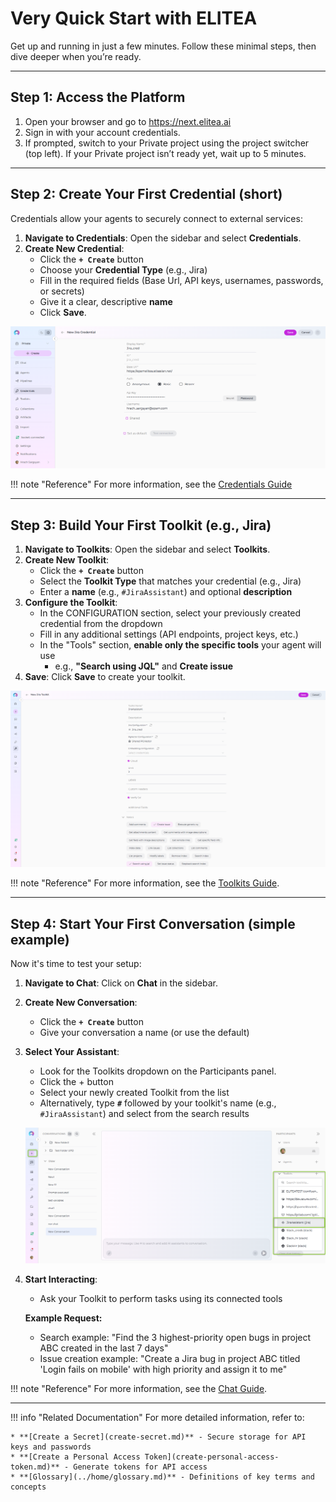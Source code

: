 # Very Quick Start with ELITEA

Get up and running in just a few minutes. Follow these minimal steps, then dive deeper when you’re ready.

---

## Step 1: Access the Platform

1. Open your browser and go to https://next.elitea.ai
2. Sign in with your account credentials.
3. If prompted, switch to your Private project using the project switcher (top left). If your Private project isn’t ready yet, wait up to 5 minutes.

---

## Step 2: Create Your First Credential (short)

Credentials allow your agents to securely connect to external services:

1. **Navigate to Credentials**: Open the sidebar and select **Credentials**.
2. **Create New Credential**:
     * Click the **`+ Create`** button
     * Choose your **Credential Type** (e.g., Jira)
     * Fill in the required fields (Base Url, API keys, usernames, passwords, or secrets)
     * Give it a clear, descriptive **name**
     * Click **Save**.
  
![Create Credential](../img/getting-started/very-quick-start/quick-cred.png)

!!! note "Reference"
      For more information, see the [Credentials Guide](../menus/credentials.md)

---

## Step 3: Build Your First Toolkit (e.g., Jira)

1. **Navigate to Toolkits**: Open the sidebar and select **Toolkits**.
2. **Create New Toolkit**:
      * Click the **`+ Create`** button
      * Select the **Toolkit Type** that matches your credential (e.g., Jira)
      * Enter a **name** (e.g., `#JiraAssistant`) and optional **description**
3. **Configure the Toolkit**:
      * In the CONFIGURATION section, select your previously created credential from the dropdown
      * Fill in any additional settings (API endpoints, project keys, etc.)
      * In the "Tools" section, **enable only the specific tools** your agent will use
         * e.g., **"Search using JQL"** and **Create issue**
4. **Save**: Click **Save** to create your toolkit.

![Create Toolkit](../img/getting-started/very-quick-start/quick-toolkit.png)

!!! note "Reference"
      For more information, see the [Toolkits Guide](../menus/toolkits.md).

---

## Step 4: Start Your First Conversation (simple example)

Now it's time to test your setup:

1. **Navigate to Chat**: Click on **Chat** in the sidebar.
2. **Create New Conversation**:
    * Click the **`+ Create`** button
    * Give your conversation a name (or use the default)
3. **Select Your Assistant**:
     * Look for the Toolkits dropdown on the Participants panel.
     * Click the + button  
     * Select your newly created Toolkit from the list
     * Alternatively, type **`#`** followed by your toolkit's name (e.g., `#JiraAssistant`) and select from the search results

     ![Start Conversation](../img/getting-started/very-quick-start/quick-conversation.png)

4. **Start Interacting**:
     * Ask your Toolkit to perform tasks using its connected tools

    **Example Request:**

      - Search example: "Find the 3 highest-priority open bugs in project ABC created in the last 7 days"
      - Issue creation example: "Create a Jira bug in project ABC titled 'Login fails on mobile' with high priority and assign it to me"


!!! note "Reference"
     For more information, see the [Chat Guide](../menus/chat.md).

---

!!! info "Related Documentation"
    For more detailed information, refer to:

    * **[Create a Secret](create-secret.md)** - Secure storage for API keys and passwords
    * **[Create a Personal Access Token](create-personal-access-token.md)** - Generate tokens for API access
    * **[Glossary](../home/glossary.md)** - Definitions of key terms and concepts
